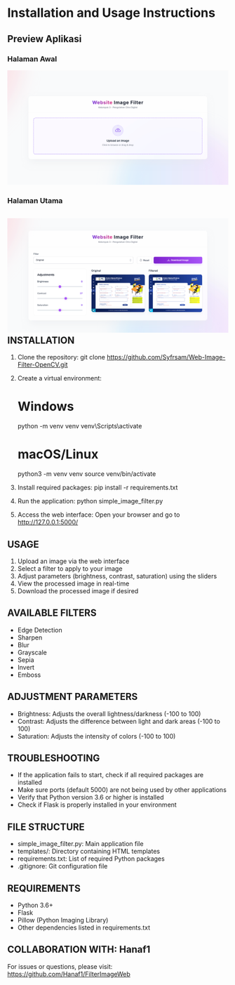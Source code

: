 Installation and Usage Instructions
=================================================
## Preview Aplikasi

### Halaman Awal
![Halaman Awal](Halaman%20Awal.png)

### Halaman Utama
![Halaman Utama](Halaman%20Utama.png)
INSTALLATION
-----------

1. Clone the repository:
   git clone https://github.com/Syfrsam/Web-Image-Filter-OpenCV.git

2. Create a virtual environment:
   # Windows
   python -m venv venv
   venv\Scripts\activate

   # macOS/Linux
   python3 -m venv venv
   source venv/bin/activate

3. Install required packages:
   pip install -r requirements.txt

4. Run the application:
   python simple_image_filter.py

5. Access the web interface:
   Open your browser and go to http://127.0.0.1:5000/


USAGE
-----

1. Upload an image via the web interface
2. Select a filter to apply to your image
3. Adjust parameters (brightness, contrast, saturation) using the sliders
4. View the processed image in real-time
5. Download the processed image if desired


AVAILABLE FILTERS
----------------

- Edge Detection
- Sharpen
- Blur
- Grayscale
- Sepia
- Invert
- Emboss


ADJUSTMENT PARAMETERS
-------------------

- Brightness: Adjusts the overall lightness/darkness (-100 to 100)
- Contrast: Adjusts the difference between light and dark areas (-100 to 100)
- Saturation: Adjusts the intensity of colors (-100 to 100)


TROUBLESHOOTING
--------------

- If the application fails to start, check if all required packages are installed
- Make sure ports (default 5000) are not being used by other applications
- Verify that Python version 3.6 or higher is installed
- Check if Flask is properly installed in your environment


FILE STRUCTURE
-------------

- simple_image_filter.py: Main application file
- templates/: Directory containing HTML templates
- requirements.txt: List of required Python packages
- .gitignore: Git configuration file


REQUIREMENTS
-----------

- Python 3.6+
- Flask
- Pillow (Python Imaging Library)
- Other dependencies listed in requirements.txt


COLLABORATION WITH: Hanaf1
-------
For issues or questions, please visit:
https://github.com/Hanaf1/FilterImageWeb
